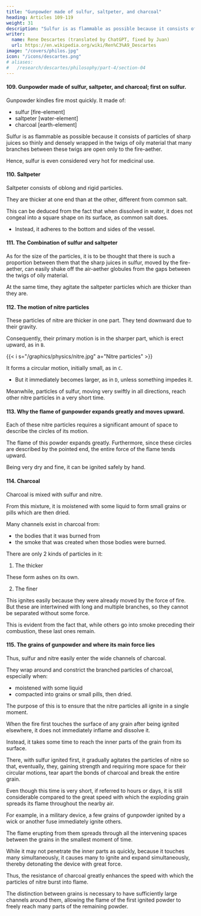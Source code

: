 ```yaml
---
title: "Gunpowder made of sulfur, saltpeter, and charcoal"
heading: Articles 109-119
weight: 31
description: "Sulfur is as flammable as possible because it consists of particles of sharp juices so thinly and densely wrapped in the twigs of oily material"
writer:
  name: Rene Descartes (translated by ChatGPT, fixed by Juan)
  url: https://en.wikipedia.org/wiki/Ren%C3%A9_Descartes
image: "/covers/philos.jpg"
icon: "/icons/descartes.png"
# aliases:
#   /research/descartes/philosophy/part-4/section-04
---
```




#### 109. Gunpowder made of sulfur, saltpeter, and charcoal; first on sulfur.

Gunpowder kindles fire most quickly. It made of:
- sulfur [fire-element]
- saltpeter [water-element]
- charcoal [earth-element]

Sulfur is as flammable as possible because it consists of particles of sharp juices so thinly and densely wrapped in the twigs of oily material that many branches between these twigs are open only to the fire-aether.

<!-- meatus -->

Hence, sulfur is even considered very hot for medicinal use.


#### 110. Saltpeter

Saltpeter consists of oblong and rigid particles. 

They are thicker at one end than at the other, different from common salt. 

This can be deduced from the fact that when dissolved in water, it does not congeal into a square shape on its surface, as common salt does.
- Instead, it adheres to the bottom and sides of the vessel.


#### 111. The Combination of sulfur and saltpeter

As for the size of the particles, it is to be thought that there is such a proportion between them that the sharp juices in sulfur, moved by the fire-aether, can easily shake off the air-aether globules from the gaps between the twigs of oily material. 

At the same time, they agitate the saltpeter particles which are thicker than they are.


#### 112. The motion of nitre particles

These particles of nitre are thicker in one part. They tend downward due to their gravity.

Consequently, their primary motion is in the sharper part, which is erect upward, as in `B`. 

{{< i s="/graphics/physics/nitre.jpg" a="Nitre particles" >}}

It forms a circular motion, initially small, as in `C`.
- But it immediately becomes larger, as in `D`, unless something impedes it.

Meanwhile, particles of sulfur, moving very swiftly in all directions, reach other nitre particles in a very short time.


#### 113. Why the flame of gunpowder expands greatly and moves upward.

Each of these nitre particles requires a significant amount of space to describe the circles of its motion. 

The flame of this powder expands greatly. Furthermore, since these circles are described by the pointed end, the entire force of the flame tends upward.

Being very dry and fine, it can be ignited safely by hand.


#### 114. Charcoal

Charcoal is mixed with sulfur and nitre. 

From this mixture, it is moistened with some liquid to form small grains or pills which are then dried.

Many channels exist in charcoal from:
- the bodies that it was burned from
- the smoke that was created when those bodies were burned.

 <!-- Partly because there were many in the bodies from which it was made through their combustion, and also because much smoke evolved .  -->

There are only 2 kinds of particles in it:

1. The thicker

These form ashes on its own.

2. The finer

This ignites easily because they were already moved by the force of fire. But these are intertwined with long and multiple branches, so they cannot be separated without some force.

This is evident from the fact that, while others go into smoke preceding their combustion, these last ones remain.


#### 115. The grains of gunpowder and where its main force lies

Thus, sulfur and nitre easily enter the wide channels of charcoal.

They wrap around and constrict the branched particles of charcoal, especially when:
- moistened with some liquid
- compacted into grains or small pills, then dried. 

The purpose of this is to ensure that the nitre particles all ignite in a single moment.

<!-- of , not only one after another but many simultaneously, .  -->

When the fire first touches the surface of any grain after being ignited elsewhere, it does not immediately inflame and dissolve it.

Instead, it takes some time to reach the inner parts of the grain from its surface.

There, with sulfur ignited first, it gradually agitates the particles of nitre so that, eventually, they, gaining strength and requiring more space for their circular motions, tear apart the bonds of charcoal and break the entire grain. 

Even though this time is very short, if referred to hours or days, it is still considerable compared to the great speed with which the exploding grain spreads its flame throughout the nearby air. 

For example, in a military device, a few grains of gunpowder ignited by a wick or another fuse immediately ignite others. 

The flame erupting from them spreads through all the intervening spaces between the grains in the smallest moment of time.

While it may not penetrate the inner parts as quickly, because it touches many simultaneously, it causes many to ignite and expand simultaneously, thereby detonating the device with great force.

Thus, the resistance of charcoal greatly enhances the speed with which the particles of nitre burst into flame. 

The distinction between grains is necessary to have sufficiently large channels around them, allowing the flame of the first ignited powder to freely reach many parts of the remaining powder.


